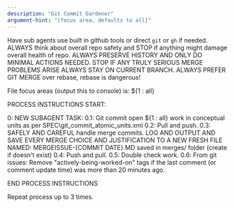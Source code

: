 ```yaml
---
description: "Git Commit Gardener"
argument-hint: "[focus area, defaults to all]"
---
```


Have sub agents use built in github tools or direct `git` or `gh` if needed.
ALWAYS think about overall repo safety and STOP if anything might damage overall health of repo.
ALWAYS PRESERVE HISTORY AND ONLY DO MINIMAL ACTIONS NEEDED.
STOP IF ANY TRULY SERIOUS MERGE PROBLEMS ARISE
ALWAYS STAY ON CURRENT BRANCH.
ALWAYS PREFER GIT MERGE over rebase, rebase is dangerous!

File focus areas (output this to console) is: ${1 : all}

PROCESS INSTRUCTIONS START:

0: NEW SUBAGENT TASK: 
0.1: Git commit open ${1 : all} work in conceptual units as per SPEC\git_commit_atomic_units.xml
0.2: Pull and push.
0.3: SAFELY AND CAREFUL handle merge commits.
LOG AND OUTPUT AND SAVE EVERY MERGE CHOICE AND JUSTIFICATION TO A NEW FRESH FILE NAMED: MERGEISSUE-{COMMIT DATE}.MD
saved in merges/ folder (create if doesn't exist)
0.4: Push and pull.
0.5: Double check work.
0.6: From git issues: Remove "actively-being-worked-on" tags if the last comment (or comment update time) was more than 20 minutes ago.

END PROCESS INSTRUCTIONS

Repeat process up to 3 times.